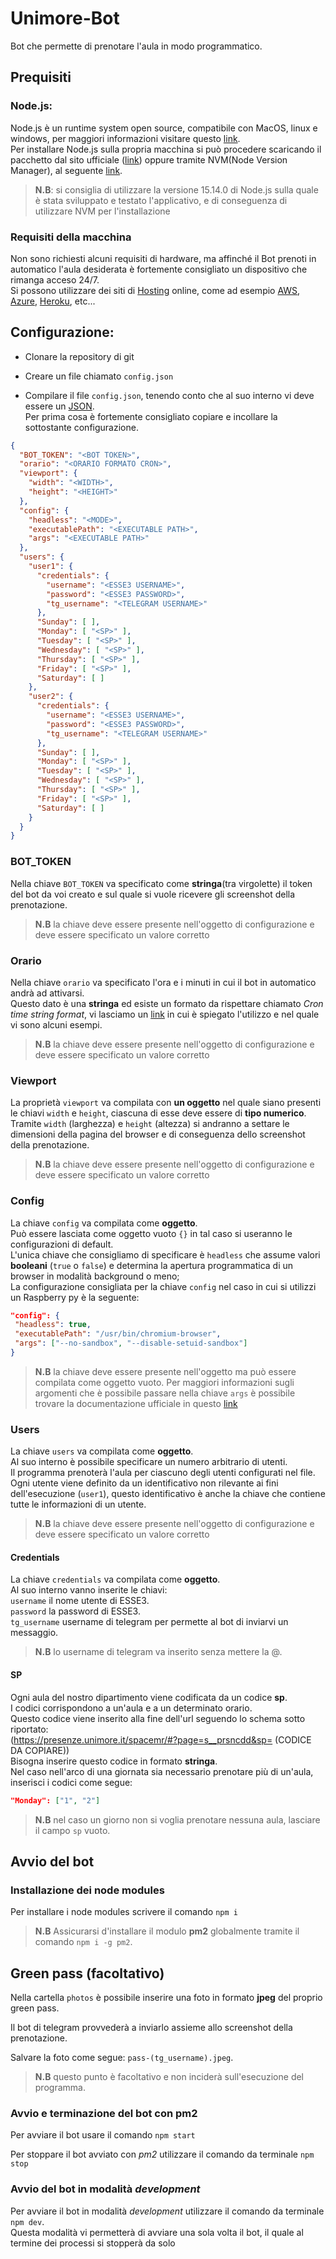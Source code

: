 # Unimore-Bot

Bot che permette di prenotare l'aula in modo programmatico.

## Prequisiti

### Node.js:
Node.js è un runtime system open source, compatibile con MacOS, linux e windows, per maggiori informazioni 
visitare questo [link](https://it.wikipedia.org/wiki/Node.js).  
Per installare Node.js sulla propria macchina si può procedere scaricando il pacchetto dal sito ufficiale ([link](https://nodejs.org/en/))
oppure tramite NVM(Node Version Manager), al seguente [link](https://github.com/nvm-sh/nvm#installing-and-updating).  

> **N.B**: si consiglia di utilizzare la versione 15.14.0 di Node.js sulla quale è stata sviluppato e testato l'applicativo, 
> e di conseguenza di utilizzare NVM per l'installazione

### Requisiti della macchina
Non sono richiesti alcuni requisiti di hardware, ma affinché il Bot prenoti in automatico l'aula desiderata è fortemente consigliato un 
dispositivo che rimanga acceso 24/7.  
Si possono utilizzare dei siti di [Hosting](https://it.wikipedia.org/wiki/Hosting) online,
come ad esempio [AWS](https://aws.amazon.com/), [Azure](https://azure.microsoft.com/it-it/), [Heroku](https://www.heroku.com/), etc... 


## Configurazione:

- Clonare la repository di git

- Creare un file chiamato `config.json`

- Compilare il file `config.json`, tenendo conto che al suo interno vi deve essere un [JSON](https://en.wikipedia.org/wiki/JSON).<br/>
  Per prima cosa è fortemente consigliato copiare e incollare la sottostante configurazione.
```json
{
  "BOT_TOKEN": "<BOT TOKEN>",
  "orario": "<ORARIO FORMATO CRON>",
  "viewport": {
    "width": "<WIDTH>",
    "height": "<HEIGHT>"
  },
  "config": {
    "headless": "<MODE>",
    "executablePath": "<EXECUTABLE PATH>",
    "args": "<EXECUTABLE PATH>"
  },
  "users": {
    "user1": {
      "credentials": {
        "username": "<ESSE3 USERNAME>",
        "password": "<ESSE3 PASSWORD>",
        "tg_username": "<TELEGRAM USERNAME>"
      },
      "Sunday": [ ],
      "Monday": [ "<SP>" ],
      "Tuesday": [ "<SP>" ],
      "Wednesday": [ "<SP>" ],
      "Thursday": [ "<SP>" ],
      "Friday": [ "<SP>" ],
      "Saturday": [ ]
    },
    "user2": {
      "credentials": {
        "username": "<ESSE3 USERNAME>",
        "password": "<ESSE3 PASSWORD>",
        "tg_username": "<TELEGRAM USERNAME>"
      },
      "Sunday": [ ],
      "Monday": [ "<SP>" ],
      "Tuesday": [ "<SP>" ],
      "Wednesday": [ "<SP>" ],
      "Thursday": [ "<SP>" ],
      "Friday": [ "<SP>" ],
      "Saturday": [ ]
    }
  }
}
```
### BOT_TOKEN
Nella chiave `BOT_TOKEN` va specificato come **stringa**(tra virgolette) il token del bot da voi creato e sul quale si vuole ricevere gli screenshot della prenotazione.<br/>

> **N.B** la chiave deve essere presente nell'oggetto di configurazione e deve essere specificato un valore corretto

### Orario
Nella chiave `orario` va specificato l'ora e i minuti in cui il bot in automatico andrà ad attivarsi.<br/> Questo dato è una **stringa** ed esiste un formato da rispettare chiamato _Cron time string format_, vi lasciamo un
[link](https://support.acquia.com/hc/en-us/articles/360004224494-Cron-time-string-format) in cui è spiegato l'utilizzo e nel quale vi sono alcuni esempi.  

> **N.B** la chiave deve essere presente nell'oggetto di configurazione e deve essere specificato un valore corretto

### Viewport
La proprietà `viewport` va compilata con **un oggetto** nel quale siano presenti le chiavi `width` e `height`, ciascuna di esse deve essere di **tipo numerico**.  
Tramite `width` (larghezza) e `height` (altezza) si andranno a settare le dimensioni della pagina del browser e di conseguenza dello screenshot della prenotazione.
 
> **N.B** la chiave deve essere presente nell'oggetto di configurazione e deve essere specificato un valore corretto

### Config
La chiave `config` va compilata come **oggetto**.<br/>
Può essere lasciata come oggetto vuoto `{}` in tal caso si useranno le configurazioni di default.<br/>
L'unica chiave che consigliamo di specificare è `headless` che assume valori **booleani** (`true` o `false`) e determina la apertura programmatica di un browser in modalità background o meno;<br/> 
La configurazione consigliata per la chiave `config` nel caso in cui si utilizzi un Raspberry py è la seguente:
```json lines 
"config": {
 "headless": true, 
 "executablePath": "/usr/bin/chromium-browser",
 "args": ["--no-sandbox", "--disable-setuid-sandbox"] 
} 
```

> **N.B** la chiave deve essere presente nell'oggetto ma può essere compilata come oggetto vuoto. 
> Per maggiori informazioni sugli argomenti che è possibile passare nella chiave `args` è possibile trovare la documentazione ufficiale in questo [link](https://pptr.dev/#?product=Puppeteer&version=v10.2.0&show=api-class-puppeteer)

### Users
La chiave `users` va compilata come **oggetto**.<br/>
Al suo interno è possibile specificare un numero arbitrario di utenti.<br/>
Il programma prenoterà l'aula per ciascuno degli utenti configurati nel file.<br/>
Ogni utente viene definito da un identificativo non rilevante ai fini dell'esecuzione (`user1`), questo identificativo è anche la chiave che contiene tutte le informazioni di un utente.<br/>
> **N.B** la chiave deve essere presente nell'oggetto di configurazione e deve essere specificato un valore corretto

#### Credentials
La chiave `credentials` va compilata come **oggetto**.<br/>
Al suo interno vanno inserite le chiavi:<br/>
`username` il nome utente di ESSE3.<br/>
`password` la password di ESSE3.<br/>
`tg_username` username di telegram per permette al bot di inviarvi un messaggio.<br/>
> **N.B** lo username di telegram va inserito senza mettere la @.

#### SP
Ogni aula del nostro dipartimento viene codificata da un codice **sp**.<br/>
I codici corrispondono a un'aula e a un determinato orario.<br/>
Questo codice viene inserito alla fine dell'url seguendo lo schema sotto riportato:<br/>
(https://presenze.unimore.it/spacemr/#?page=s__prsncdd&sp= (CODICE DA COPIARE))<br/>
Bisogna inserire questo codice in formato **stringa**.<br/>
Nel caso nell'arco di una giornata sia necessario prenotare più di un'aula, inserisci i codici come segue:<br/>
```json lines 
"Monday": ["1", "2"]
```
> **N.B** nel caso un giorno non si voglia prenotare nessuna aula, lasciare il campo `sp` vuoto.

## Avvio del bot

### Installazione dei node modules
Per installare i node modules scrivere il comando `npm i`

> **N.B** Assicurarsi d'installare il modulo **pm2** globalmente tramite il comando `npm i -g pm2`. 

## Green pass (facoltativo)
Nella cartella `photos` è possibile inserire una foto in formato **jpeg** del proprio green pass.<br/>

Il bot di telegram provvederà a inviarlo assieme allo screenshot della prenotazione.<br/>

Salvare la foto come segue: `pass-(tg_username).jpeg`.<br/>

> **N.B** questo punto è facoltativo e non inciderà sull'esecuzione del programma.

### Avvio e terminazione del bot con pm2
Per avviare il bot usare il comando `npm start`

Per stoppare il bot avviato con _pm2_ utilizzare il comando da terminale `npm stop`

### Avvio del bot in modalità _development_
Per avviare il bot in modalità _development_ utilizzare il comando da terminale `npm dev`.<br/>Questa modalità vi permetterà di avviare una sola volta il bot, 
il quale al termine dei processi si stopperà da solo